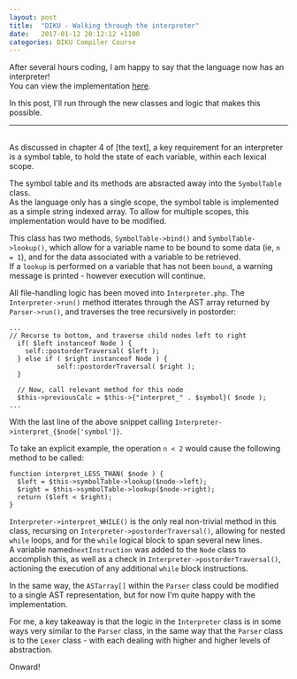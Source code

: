```yaml
---
layout: post
title:  "DIKU - Walking through the interpreter"
date:   2017-01-12 20:12:12 +1100
categories: DIKU Compiler Course
---
```


After several hours coding, I am happy to say that the language now has an interpreter!  
You can view the implementation [here].

[here]: https://github.com/troydaniels/DIKU-Compiler-Course/blob/master/src/Interpreter.php

In this post, I'll run through the new classes and logic that makes this possible.

---
<br>
As discussed in chapter 4 of [the text], a key requirement for an interpreter is a symbol table, to hold the state of each variable, within each lexical scope.

[the text]: http://www.diku.dk/~torbenm/Basics/basics_lulu2.pdf

The symbol table and its methods are absracted away into the ```SymbolTable``` class.  
As the language only has a single scope, the symbol table is implemented as a simple string indexed array. To allow for multiple scopes, this implementation would have to be modified. 

This class has two methods, ```SymbolTable->bind()``` and ```SymbolTable->lookup()```, which allow for a variable name to be bound to some data (ie, ```n = 1```), and for the data associated with a variable to be retrieved.  
If a ```lookup``` is performed on a variable that has not been ```bound```, a warning message is printed - however execution will continue.

All file-handling logic has been moved into ```Interpreter.php```.
The ```Interpreter->run()``` method itterates through the AST array returned by ```Parser->run()```, and traverses the tree recursively in postorder:

```
...
// Recurse to bottom, and traverse child nodes left to right
  if( $left instanceof Node ) {
    self::postorderTraversal( $left );
  } else if ( $right instanceof Node ) {
            self::postorderTraversal( $right );
  }

  // Now, call relevant method for this node
  $this->previousCalc = $this->{"interpret_" . $symbol}( $node );
...
```

With the last line of the above snippet calling ```Interpreter->interpret_{$node['symbol']}```.

To take an explicit example, the operation ```n < 2``` would cause the following method to be called:

```
function interpret_LESS_THAN( $node ) {
  $left = $this->symbolTable->lookup($node->left);
  $right = $this->symbolTable->lookup($node->right);
  return ($left < $right);       
}
```

```Interpreter->interpret_WHILE()``` is the only real non-trivial method in this class, recursing on ```Interpreter->postorderTraversal()```, allowing for nested ```while``` loops, and for the ```while``` logical block to span several new lines.  
A variable named```nextInstruction``` was added to the ```Node``` class to accomplish this, as well as a check in ```Interpreter->postorderTraversal()```, actioning the execution of any additional ```while``` block instructions.

In the same way, the ```ASTarray[]``` within the ```Parser``` class could be modified to a single AST representation, but for now I'm quite happy with the implementation.

For me, a key takeaway is that the logic in the ```Interpreter``` class is in some ways very similar to the ```Parser``` class, in the same way that the ```Parser``` class is to the ```Lexer``` class - with each dealing with higher and higher levels of abstraction.


Onward!